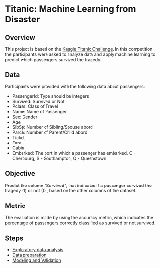 # Titanic: Machine Learning from Disaster

## Overview

This project is based on the [Kaggle Titanic Challenge](https://www.kaggle.com/c/titanic). In this competition the participants were asked to analyze data and apply machine learning to predict which passengers survived the tragedy.

## Data

Participants were provided with the following data about passengers:

* PassengerId: Type should be integers
* Survived: Survived or Not
* Pclass: Class of Travel
* Name: Name of Passenger
* Sex: Gender
* Age
* SibSp: Number of Sibling/Spouse abord
* Parch: Number of Parent/Child abord
* Ticket
* Fare
* Cabin
* Embarked: The port in which a passenger has embarked. C - Cherbourg, S - Southampton, Q - Queenstown

## Objective

Predict the column "Survived", that indicates if a passenger survived the tragedy (1) or not (0), based on the other columns of the dataset.

## Metric

The evaluation is made by using the accuracy metric, which indicates the percentage of passengers correctly classified as survived or not survived. 

## Steps

* [Exploratory data analysis](https://github.com/amandinhame/kaggle-titanic/blob/master/exploratory-data-analysis.ipynb)
* [Data preparation](https://github.com/amandinhame/kaggle-titanic/blob/master/data-preparation.ipynb)
* [Modeling and Validation](https://github.com/amandinhame/kaggle-titanic/blob/master/modeling-evaluation.ipynb)